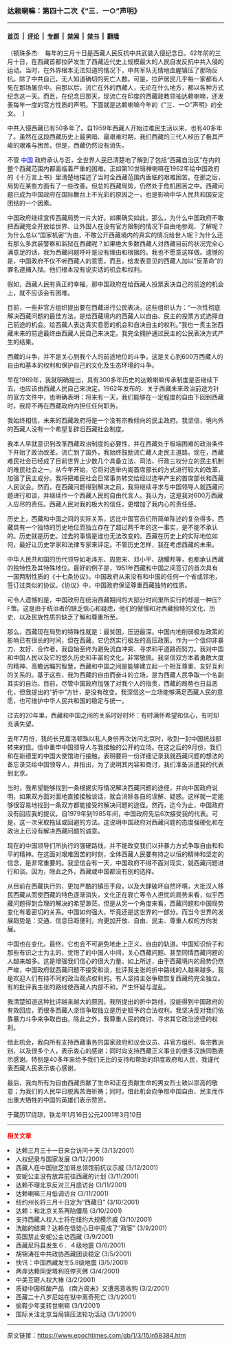 ### 达赖喇嘛：第四十二次《“三．一○”声明》

---

#### [首页](../../../..?n58384) &nbsp;|&nbsp; [评论](../../../../../epoch-comment?n58384) &nbsp;|&nbsp; [专题](../../../../../epoch-special?n58384) &nbsp;|&nbsp; [禁闻](../../../../../epoch-news?n58384) &nbsp;|&nbsp; [禁书](../../../../../books?n58384) &nbsp;|&nbsp; [翻墙](https://github.com/gfw-breaker/nogfw/blob/master/README.md?n58384)


<div class="post_content" id="artbody" itemprop="articleBody">
 <!-- article content begin -->
 <p>
  （顿珠多杰:　每年的三月十日是西藏人民反抗中共武装入侵纪念日。42年前的三月十日，在西藏首都拉萨发生了西藏近代史上规模最大的人民自发反抗中共入侵的运动。当时，在外界根本无法知道的情况下，中共军队无情地血腥镇压了那场反抗。除了中共自己，无人知道确切的死亡人数。可是，拉萨居民几乎每一家都有人死在那场屠杀中。自那以后，流亡在外的西藏人，无论在什么地方，都以各种方式纪念这一天。而且，在纪念日那天，现流亡在印度的西藏政教领袖达赖喇嘛，还发表每年一度的官方性质的声明。下面就是达赖喇嘛今年的《“三．一○”声明》的全文。　）
 </p>
 <p>
  中共入侵西藏已有50多年了。自1959年西藏人开始过难民生活以来，也有40多年了。虽然在这段西藏历史上最黑暗、最艰难时期，我们西藏的三代人经历了极其严峻的艰难与困苦，但是，西藏仍然没有消失。
 </p>
 <p>
  不管
  <ok href="http://www3.epochtimes.com/news/epochnews/main/2.html">
   <font color="blue">
    中国
   </font>
  </ok>
  政府承认与否，全世界人民已清楚地了解到了包括“西藏自治区”在内的整个西藏范围内都面临着严重的困难。正如第10世班禅喇嘛在1962年给中国政府的《十万言上书》里清楚地描述了当时全西藏范围内面临的艰难困苦。在那之后，局势在某些方面有了一些改善。但总的西藏局势，仍然处于危机困苦之中。西藏问题已成为中国政府在国际舞台上不光彩的原因之一，也是影响中华人民共和国安定团结的一个因素。
 </p>
 <p>
  中国政府继续宣传西藏局势一片大好。如果确实如此，那么，为什么中国政府不敢把西藏完全开放给世界、让外国人在没有官方限制的情况下自由地参观、了解呢？为什么总以“国家机密”为由，不敢公开西藏境内的真实的情况给世人呢？为什么还有那么多武装警察和监狱在西藏呢？如果绝大多数西藏人对西藏目前的状况完全心满意足的话，我为西藏问题呼吁是没有理由和根据的。我也不愿意这样做。遗憾的是，中国政府不仅不听西藏人的意愿，而且，给发表意见的西藏人加以“反革命”的罪名逮捕入狱。他们根本没有说实话的机会和权利。
 </p>
 <p>
  假如，西藏人民有真正的幸福，那中国政府在给西藏人投票表决自己的前途的机会上，就不应该会有困难。
 </p>
 <p>
  目前，一些非官方组织提出要在西藏进行公民表决。这些组织认为：“一次性彻底解决西藏问题的最佳方法，是给西藏境内的西藏人以自由、民主的投票方式选择自己前途的机会。给西藏人表达真实意愿的机会和自决自主的权利。”我也一贯主张西藏未来的前途最终由西藏人民自己来决定。我完全拥护通过民主的公民表决方式产生的结果。
 </p>
 <p>
  西藏的斗争，并不是关心到我个人的前途地位的斗争。这是关心到600万西藏人的自由和基本的权利和保护自己的文化及生态环境的斗争。
 </p>
 <p>
  早在1969年，我就明确提出，具有300多年历史的达赖喇嘛传承制度是否继续下去，也应该由西藏人民自己来决定。1962年发布的、关于西藏未来政治前途方针的官方文件中，也明确表明：将来有一天，我们能够在一定程度的自由下回到西藏时，我将不再在西藏政府内担任任何职务。
 </p>
 <p>
  我始终相信，未来的西藏政府将是一个没有宗教倾向的民主政府。我坚信，境内外的西藏人没有一个希望复辟旧西藏社会制度。
 </p>
 <p>
  我本人早就意识到改革西藏政治制度的必要性，并在西藏处于极端困难的政治条件下开始了政治改革。流亡到了国外，我始终鼓励流亡藏人走民主道路。现在，西藏难民社会已经成了目前世界上少数几个具备立法、司法、行政三权分立的民主机制的难民社会之一。从今年开始，它将对选举内阁首席部长的方式进行较大的改革，加强了民主成分。我将把难民社会日常事务转交给经过选举产生的首席部长和西藏人民议会。然而，在西藏问题得到解决之前，我将继续寻求与中国领导人就西藏问题进行和谈，并继续作一个西藏人民的自由代言人。我认为，这是我对600万西藏人应尽的责任。西藏人民对我的极大的信任，更增加了我内心的责任感。
 </p>
 <p>
  历史上，西藏和中国之间的实际关系，远比中国官员们所简单陈述的复杂得多。西藏具有一个独特的历史地位而独立存在了超过两千年的这一事实，是不能不承认的。历史就是历史。过去的事情是谁也无法改变的。西藏在历史上的实际地位如何，最好让历史学家和法律专家来评定。不管历史怎样，我在考虑西藏的未来。
 </p>
 <p>
  中华人民共和国的历代领导如毛泽东、周恩来、邓小平、胡耀邦等，也都承认西藏的独特性及其特殊地位。最好的例子是，1951年西藏和中国之间签订的首次具有一国两制性质的《十七条协议》。中国政府从来没有和中国的任何一个省或领地，签订过类似的协议。《协议》中，中国政府保证尊重西藏独特的性质。
 </p>
 <p>
  可令人遗憾的是，中国政府在统治西藏期间的大部分时间里所实行的却是一种压?F策。这是由于统治者的缺乏信心和疑虑，他们的傲慢和对西藏独特的文化、历史、以及民族性质的缺乏了解和尊重所至。
 </p>
 <p>
  那么，西藏现在局势的特殊性就是：最贫困，压迫最深。中国内地削弱极左政策的影响已有很长的时间，但在西藏，它仍然实行极左的高压政策。作为一个信仰非暴力、友好、合作者，我自始至终为避免流血冲突、寻求和平道路而努力。我对中国和中国人民以及它的悠久历史和丰富的文化，非常敬佩。我坚信双方本着勇敢大度的精神、高瞻远瞩的智慧，西藏和中国之间是能够建立起一个相互尊重、友好互利的关系的。基于这些，我为西藏的自由而奋斗的立场，是为西藏人民争取一个名副其实的自治。目前，尽管中国政府加强了对我个人的指责，西藏的局势也日益恶化，但我提出的“折中”方针，是没有改变。我深信这一立场能够满足西藏人民的意愿，也可维护中华人民共和国的稳定与统一。
 </p>
 <p>
  过去的20年里，西藏和中国之间的关系时好时坏：有时满怀希望和信心，有时却充满失望。
 </p>
 <p>
  去年7月份，我的长兄嘉洛顿珠以私人身份再次访问北京时，收到一封中国统战部转来的信。信中重申中国领导人与我接触的公开的立场。在这之后的9月份，我们和在新德里的中国大使馆进行接触，表明要将一份详细记录我就西藏问题的想法的备忘录交给中国领导人，并指出，为了说明其内容和商讨，我们准备派遣我的代表到北京。
 </p>
 <p>
  当时，我希望能够找到一条根据实际情况解决西藏问题的途径，并向中国政府说明，如果双方面对面地直接接触谈话，就会消除各自的误解、疑惑。这样就一定能够很容易地找到一条双方都能接受的解决问题的途径。然而，迄今为止，中国政府没有回应我的提议。自1979年到1985年间，中国政府先后6次接受我的代表。可是，这一次采取拖延或回避的方法。这说明中国政府对西藏问题的态度强硬化和在政治上已没有解决西藏问题的诚意。
 </p>
 <p>
  现在的中国领导们所执行的强硬路线，并不能改变我们以非暴力方式争取自由和和平的精神。在这面对艰难困苦的时刻，全体西藏人民要有持之以恒的精神和坚定的信念，是非常重要的。我坚信会有一天，中国政府不得不面对现实，就西藏问题进行和谈。因为，除此之外，西藏或中国都没有别的选择。
 </p>
 <p>
  从目前在西藏执行的、更加严酷的镇压手段，以及大肆破坏自然环境，大批汉人移民西藏从而使西藏的特色逐渐消失，文化正在衰亡等令人担忧的局势来看，似乎西藏问题得到合理的解决的希望渺茫。但是从另一个角度来看，西藏问题和中国局势变化有着密切的关系。中国如何强大，毕竟还是这世界的一部分。而当今世界的发展趋势是：交通、信息日趋便利，向更加开放、自由、民主、尊重人权的方向发展。
 </p>
 <p>
  中国也在变化。最终，它也会不可避免地走上正义、自由的轨道。中国知识份子和那些有识之士为主的、觉悟了的中国人中间，关心西藏问题、甚至同情西藏问题的人越来越多。这是增强我们信心的很大力量。如上所述，由于西藏境内的局势仍然严峻，中国政府就西藏问题不接受和谈，批评我主张的折中路线的人越来越多。我是欢迎人们有持不同的政治观点权利的。有人坚持主张争取恢复西藏的完全独立。有的批评我主张的路线使西藏人内部不和，产生怀疑与混乱。
 </p>
 <p>
  我清楚知道这种批评越来越大的原因。我所提出的折中路线，没能得到中国政府的有效回应，而很多西藏人坚信争取独立是历史赋予的合法权利。我坚决反对我们依靠暴力斗争来争取自由。除此之外，我尊重人民的商讨、寻求其它政治途径的权利。
 </p>
 <p>
  借此机会，我向所有支持西藏事务的国家政府和议会议员、非官方组织、各宗教派别、以及很多个人，表示衷心的感谢；同时向支持西藏正义事业的很多汉族同胞表示感谢。特别是40多年来给予我们无比的支持和帮助的印度政府和人民，我谨代表西藏人民表示衷心感谢。
 </p>
 <p>
  最后，我向所有为自由西藏贡献了生命和正在贡献生命的男女烈士致以崇高的敬意；为我们的人民早日脱离苦海祈祷；同时，借此机会向争取中国自由、民主而作出重大牺牲的中国的英雄们表示赞赏。
 </p>
 <p>
  于藏历17绕琼，铁龙年1月16日公元2001年3月10日
 </p>
 <hr/>
 <p>
  <b>
   <font color="red">
    相关文章
   </font>
  </b>
  <br/>
 </p>
 <li>
  <ok href="http://epochtimes.com/news/epochnews/newscontent.asp?ID=57431" target="_blank">
   达赖三月三十一日来台访问十天
  </ok>
  (3/13/2001)
  <li>
   <ok href="http://epochtimes.com/news/epochnews/newscontent.asp?ID=57180" target="_blank">
    人权纪录与国家发展
   </ok>
   (3/12/2001)
   <li>
    <ok href="http://epochtimes.com/news/epochnews/newscontent.asp?ID=57174" target="_blank">
     西藏人在中国驻芝加哥总领馆前抗议示威
    </ok>
    (3/12/2001)
    <li>
     <ok href="http://epochtimes.com/news/epochnews/newscontent.asp?ID=56923" target="_blank">
      安妮公主没有放弃前往西藏的计划
     </ok>
     (3/11/2001)
     <li>
      <ok href="http://epochtimes.com/news/epochnews/newscontent.asp?ID=56831" target="_blank">
       达赖不理北京反对三月底访台
      </ok>
      (3/11/2001)
      <li>
       <ok href="http://epochtimes.com/news/epochnews/newscontent.asp?ID=56781" target="_blank">
        达赖喇嘛三月低调访台
       </ok>
       (3/11/2001)
       <li>
        <ok href="http://epochtimes.com/news/epochnews/newscontent.asp?ID=56618" target="_blank">
         纽约州长将三月十日定为“西藏日”
        </ok>
        (3/10/2001)
        <li>
         <ok href="http://epochtimes.com/news/epochnews/newscontent.asp?ID=56585" target="_blank">
          达赖：和北京关系再陷僵局
         </ok>
         (3/10/2001)
         <li>
          <ok href="http://epochtimes.com/news/epochnews/newscontent.asp?ID=56433" target="_blank">
           支持西藏人权人士将在纽约大规模示威
          </ok>
          (3/10/2001)
          <li>
           <ok href="http://epochtimes.com/news/epochnews/newscontent.asp?ID=56263" target="_blank">
            洗脑的结果？达赖在信徒心目中竟成了“政客”
           </ok>
           (3/9/2001)
           <li>
            <ok href="http://epochtimes.com/news/epochnews/newscontent.asp?ID=56260" target="_blank">
             英国禁止安妮公主访西藏
            </ok>
            (3/9/2001)
            <li>
             <ok href="http://epochtimes.com/news/epochnews/newscontent.asp?ID=54814" target="_blank">
              西藏尼玛县发生６．４级地震
             </ok>
             (3/6/2001)
             <li>
              <ok href="http://epochtimes.com/news/epochnews/newscontent.asp?ID=54591" target="_blank">
               胡锦涛在中共政协西藏团谈稳定
              </ok>
              (3/5/2001)
              <li>
               <ok href="http://epochtimes.com/news/epochnews/newscontent.asp?ID=54549" target="_blank">
                快讯：中国西藏发生5.8级地震
               </ok>
               (3/5/2001)
               <li>
                <ok href="http://epochtimes.com/news/epochnews/newscontent.asp?ID=54127" target="_blank">
                 两岸达赖同促塔利班停灭佛
                </ok>
                (3/4/2001)
                <li>
                 <ok href="http://epochtimes.com/news/epochnews/newscontent.asp?ID=53350" target="_blank">
                  中美互砸人权大棒
                 </ok>
                 (3/2/2001)
                 <li>
                  <ok href="http://epochtimes.com/news/epochnews/newscontent.asp?ID=53239" target="_blank">
                   质疑中国核酸产品 《南方周末》又遭恶意收购
                  </ok>
                  (3/2/2001)
                  <li>
                   <ok href="http://epochtimes.com/news/epochnews/newscontent.asp?ID=53055" target="_blank">
                    西藏二十八岁尼姑在狱中离奇死亡
                   </ok>
                   (3/1/2001)
                   <li>
                    <ok href="http://epochtimes.com/news/epochnews/newscontent.asp?ID=52936" target="_blank">
                     偷鞋少年变转世喇嘛
                    </ok>
                    (3/1/2001)
                    <li>
                     <ok href="http://epochtimes.com/news/epochnews/newscontent.asp?ID=52900" target="_blank">
                      国际关注北京当局镇压法轮功活动
                     </ok>
                     (3/1/2001)
                     <br/>
                     <!-- article content end -->
                     <div id="below_article_ad">
                     </div>
                    </li>
                   </li>
                  </li>
                 </li>
                </li>
               </li>
              </li>
             </li>
            </li>
           </li>
          </li>
         </li>
        </li>
       </li>
      </li>
     </li>
    </li>
   </li>
  </li>
 </li>
</div>


---

原文链接：https://www.epochtimes.com/gb/1/3/15/n58384.htm